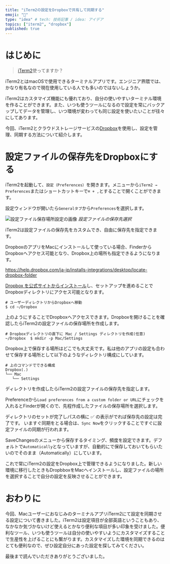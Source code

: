 ```yaml
---
title: "iTerm2の設定をDropboxで共有して同期する"
emoji: "📁"
type: "idea" # tech: 技術記事 / idea: アイデア
topics: ["iterm2", "dropbox"]
published: true
---
```


# はじめに

>[iTerm2](https://iterm2.com/)使ってますか？

iTerm2とはmacOSで使用できるターミナルアプリです。エンジニア界隈では、かなり有名なので現在使用している人でも多いのではないしょうか。

iTerm2はカスタマイズ機能にも優れており、自分の使いやすいターミナル環境を作ることができます。また、いつも使うツールになるので設定を常にバックアップしてデータを管理し、いつ環境が変わっても同じ設定を使いたいことが往々にしてあります。

今回、iTerm2とクラウドストレージサービスの[Dropbox](https://www.dropbox.com/ja/)を使用し、設定を管理、同期する方法について紹介します。

# 設定ファイルの保存先をDropboxにする

iTerm2を起動して、`設定（Preferences）`を開きます。メニューから`iTerm2 → Preferences`またはショートカットキーで`⌘ + ,`とすることで開くことができます。

設定ウィンドウが開いたら`Generalタブ`から`Preferences`を選択します。

![設定ファイル保存場所設定の画像](https://storage.googleapis.com/zenn-user-upload/c18c98bb50725c47100a6202.png)
*設定ファイルの保存先選択*

iTerm2は設定ファイルの保存先をカスタムでき、自由に保存先を指定できます。

DropboxのアプリをMacにインストールして使っている場合、FinderからDropboxへアクセス可能となり、Dropbox上の場所も指定できるようになります。

https://help.dropbox.com/ja-jp/installs-integrations/desktop/locate-dropbox-folder

[Dropbox を公式サイトからインストール](https://www.dropbox.com/install)し、セットアップを進めることでDropboxディレクトリにアクセス可能となります。

```shell
# ユーザーディレクトリからDropboxへ移動
$ cd ~/Dropbox
```

上のようにすることでDropboxへアクセスできます。Dropboxを開けることを確認したらiTerm2の設定ファイルの保存場所を作成します。

```shell
# Dropboxディレクトリの直下に Mac / Settings ディレクトリを作成(任意)
~/Dropbox  $ mkdir -p Mac/Settings
```

Dropbox上で保存する場所はどこでも大丈夫です。私は他のアプリの設定も合わせて保存する場所として以下のようなディレクトリ構成にしています。

```shell
# 上のコマンドでできる構成
Dropbox(.)
└── Mac
   └── Settings
```
ディレクトリを作成したらiTerm2の設定ファイルの保存先を指定します。

Preferenceから`Load preferences from a custom folder or URL`にチェックを入れるとFinderが開くので、先程作成したファイルの保存場所を選択します。

ディレクトリのセットが完了しパスの横に ✅ の表示がでれば保存先の設定は完了です。
いますぐ同期をとる場合は、`Sync Now`をクリックすることですぐに設定ファイルの同期が行われます。

SaveChangesのメニューから保存するタイミング、頻度を設定できます。デフォルトで`Automatically`となっていますが、自動的にで保存しておいてもらいたいのでそのまま（Automatically）にしています。

これで常にiTerm2の設定をDropbox上で管理できるようになりました。新しい環境に移行したときもDropbboxをMacへインストールし、設定ファイルの場所を選択することで自分の設定を反映させることができます。

# おわりに

今回、MacユーザーにおなじみのターミナルアプリiTerm2にて設定を同期させる設定について書きました。iTerm2は設定項目が全部英語ということもあり、なかなか気づかないけど使えるとかなり便利な項目が多い印象を受けました。便利なツール、いつも使うツールは自分の使いやすいようにカスタマイズすることで生産性を上げることにも繋がります。カスタマイズした環境を同期できるのはとても便利なので、ぜひ設定自分にあった設定を探してみてください。

最後まで読んでいただきありがとうございました。
